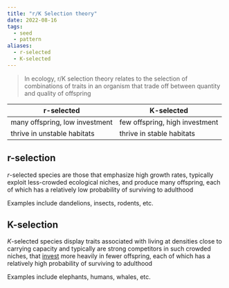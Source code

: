 ```yaml
---
title: "r/K Selection theory"
date: 2022-08-16
tags:
  - seed
  - pattern
aliases:
  - r-selected
  - K-selected
---
```


> In ecology, r/K selection theory relates to the selection of combinations of traits in an organism that trade off between quantity and quality of offspring

| r-selected                     | K-selected                     |
| ------------------------------ | ------------------------------ |
| many offspring, low investment | few offspring, high investment |
| thrive in unstable habitats    | thrive in stable habitats      |

## r-selection

_r_-selected species are those that emphasize high growth rates, typically exploit less-crowded ecological niches, and produce many offspring, each of which has a relatively low probability of surviving to adulthood

Examples include dandelions, insects, rodents, etc.

## K-selection

_K_-selected species display traits associated with living at densities close to carrying capacity and typically are strong competitors in such crowded niches, that [invest](https://en.wikipedia.org/wiki/Parental_investment "Parental investment") more heavily in fewer offspring, each of which has a relatively high probability of surviving to adulthood

Examples include elephants, humans, whales, etc.
